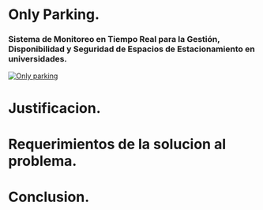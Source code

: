 # Only Parking.

### Sistema  de Monitoreo en Tiempo Real para la Gestión, Disponibilidad y Seguridad de Espacios de Estacionamiento en universidades.

[![Only parking](https://www.shutterstock.com/image-vector/automatic-rising-barrier-system-gate-260nw-2266367425.jpg "Only parking")](https://www.shutterstock.com/image-vector/automatic-rising-barrier-system-gate-260nw-2266367425.jpg "Only parking")

# Justificacion.

# Requerimientos de la solucion al problema.

# Conclusion.
